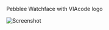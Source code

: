Pebblee Watchface with VIAcode logo

![Screenshot](https://github.com/kungfux/pebble.watchface.viacode/blob/master/README.png)
